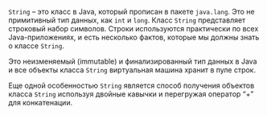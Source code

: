 <code>String</code> – это класс в Java, который прописан в пакете <code>java.lang</code>. Это не примитивный тип данных, как <code>int</code> и <code>long</code>. Класс <code>String</code> представляет строковый набор символов.
Строки используются практически по всех Java-приложениях, и есть несколько фактов, которые мы должны знать о классе <code>String</code>. 

Это неизменяемый (immutable) и финализированный тип данных в Java и все объекты класса <code>String</code> виртуальная машина хранит в пуле строк.

Еще одной особенностью <code>String</code> является способ получения объектов класса <code>String</code> используя двойные кавычки и перегружая оператор “+” для конкатенации.